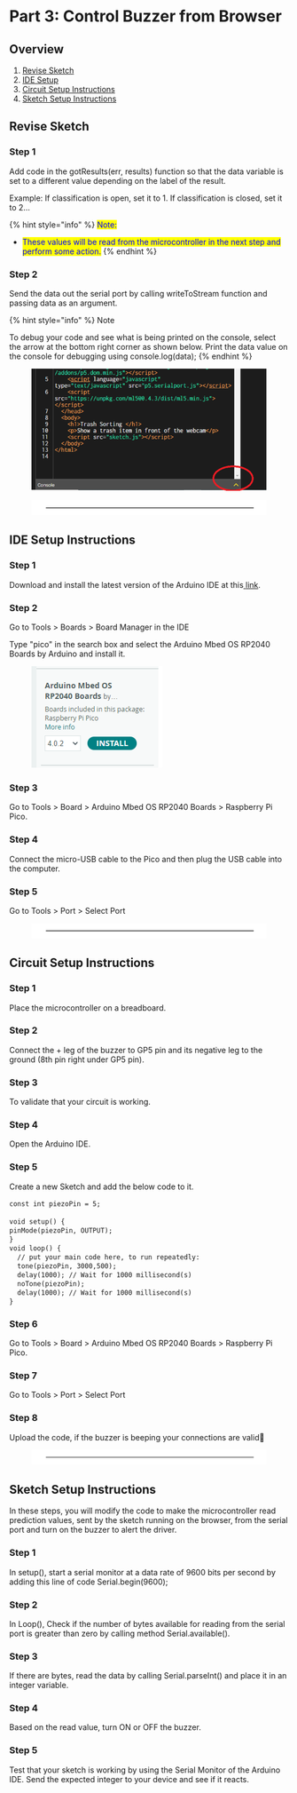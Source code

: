 # Part 3: Control Buzzer from Browser

## Overview

1. [Revise Sketch](part-3-control-buzzer-from-browser.md#revise-sketch)&#x20;
2. [IDE Setup](part-3-control-buzzer-from-browser.md#ide-setup-instructions)&#x20;
3. [Circuit Setup Instructions](part-3-control-buzzer-from-browser.md#circuit-setup-instructions) &#x20;
4. [Sketch Setup Instructions](part-3-control-buzzer-from-browser.md#sketch-setup-instructions)&#x20;

## Revise Sketch&#x20;

### Step 1

Add code in the gotResults(err, results) function so that the data variable is set to a different value depending on the label of the result.&#x20;

Example: If classification is open, set it to 1. If classification is closed, set it to 2… &#x20;

{% hint style="info" %}
<mark style="color:blue;">Note:</mark>

* <mark style="color:blue;">These values will be read from the microcontroller in the next step and perform some action.</mark>
{% endhint %}

### Step 2

Send the data out the serial port by calling writeToStream function and passing data as an argument. &#x20;

{% hint style="info" %}
Note&#x20;

To debug your code and see what is being printed on the console, select the arrow at the bottom right corner as shown below. Print the data value on the console for debugging using console.log(data);&#x20;
{% endhint %}

<figure><img src="../.gitbook/assets/Step 3 - pic 1.png" alt=""><figcaption></figcaption></figure>

<div data-full-width="true">

<figure><img src="../.gitbook/assets/line.png" alt=""><figcaption></figcaption></figure>

</div>

## IDE Setup Instructions&#x20;

### Step 1

Download and install the latest version of the Arduino IDE at this[ ](https://support.arduino.cc/hc/en-us/articles/360019833020-Download-and-install-Arduino-IDE)[link](https://support.arduino.cc/hc/en-us/articles/360019833020-Download-and-install-Arduino-IDE). &#x20;

### Step 2

Go to Tools > Boards > Board Manager in the IDE &#x20;

Type "pico" in the search box and select the Arduino Mbed OS RP2040 Boards by Arduino and install it. &#x20;

<figure><img src="../.gitbook/assets/Step 3 - IDE Setup.png" alt=""><figcaption></figcaption></figure>

### Step 3

Go to Tools > Board > Arduino Mbed OS RP2040 Boards > Raspberry Pi Pico. &#x20;

### Step 4

Connect the micro-USB cable to the Pico and then plug the USB cable into the computer. &#x20;

### Step 5

Go to Tools > Port > Select Port &#x20;

<div data-full-width="true">

<figure><img src="../.gitbook/assets/line.png" alt=""><figcaption></figcaption></figure>

</div>

## Circuit Setup Instructions&#x20;

### Step 1

Place the microcontroller on a breadboard. &#x20;

### Step 2

Connect the + leg of the buzzer to GP5 pin and its negative leg to the ground (8th pin right under GP5 pin). &#x20;

### Step 3

To validate that your circuit is working. &#x20;

### Step 4

Open the Arduino IDE. &#x20;

### Step 5

Create a new Sketch and add the below code to it.   &#x20;

```
const int piezoPin = 5;
 
void setup() {  
pinMode(piezoPin, OUTPUT);  
}  
void loop() {  
  // put your main code here, to run repeatedly:  
  tone(piezoPin, 3000,500);  
  delay(1000); // Wait for 1000 millisecond(s)  
  noTone(piezoPin);  
  delay(1000); // Wait for 1000 millisecond(s)  
}  
```

### Step 6

Go to Tools > Board > Arduino Mbed OS RP2040 Boards > Raspberry Pi Pico. &#x20;

### Step 7

Go to Tools > Port > Select Port &#x20;

### Step 8

Upload the code, if the buzzer is beeping your connections are valid👏 &#x20;

<div data-full-width="true">

<figure><img src="../.gitbook/assets/line.png" alt=""><figcaption></figcaption></figure>

</div>

## Sketch Setup Instructions&#x20;

In these steps, you will modify the code to make the microcontroller read prediction values, sent by the sketch running on the browser, from the serial port and turn on the buzzer to alert the driver. &#x20;

### Step 1

In setup(), start a serial monitor at a data rate of 9600 bits per second by adding this line of code Serial.begin(9600); &#x20;

### Step 2

In Loop(), Check if the number of bytes available for reading from the serial port is greater than zero by calling method Serial.available(). &#x20;

### Step 3

If there are bytes, read the data by calling Serial.parseInt() and place it in an integer variable. &#x20;

### Step 4

Based on the read value, turn ON or OFF the buzzer. &#x20;

### Step 5

Test that your sketch is working by using the Serial Monitor of the Arduino IDE. Send the expected integer to your device and see if it reacts. &#x20;

